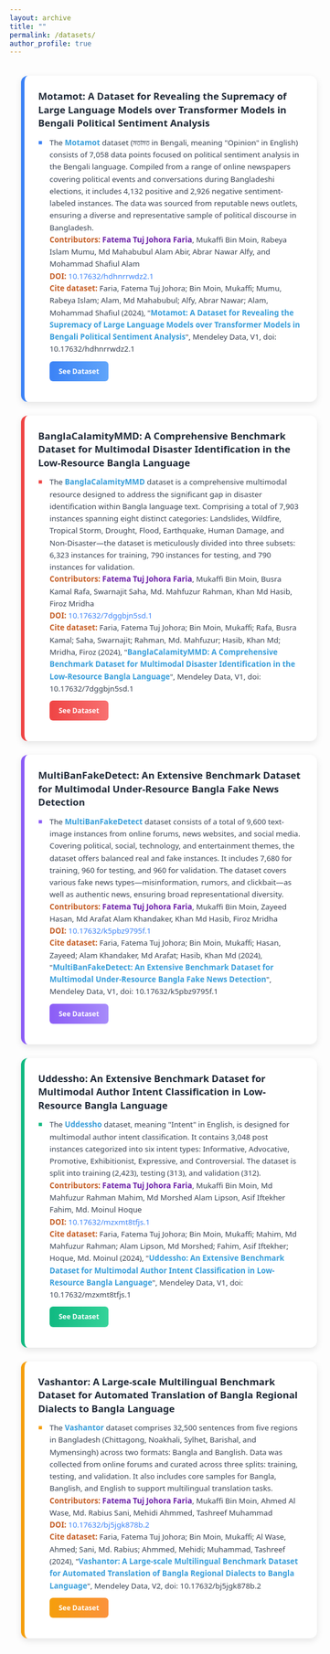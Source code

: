 ```yaml
---
layout: archive
title: ""
permalink: /datasets/
author_profile: true
---
```


<style>
  .dataset-container {
    display: flex;
    flex-direction: column;
    gap: 24px;
    padding: 20px;
    max-width: 100%;
    margin: 0 auto;
  }

  .dataset-card {
    background-color: #ffffff;
    border-radius: 12px;
    box-shadow: 0 4px 12px rgba(0, 0, 0, 0.1);
    padding: 24px;
    transition: transform 0.3s ease, box-shadow 0.3s ease;
    border-left: 6px solid;
    position: relative;
    overflow: hidden;
    width: 100%;
  }

  .dataset-card:hover {
    transform: translateY(-2px);
    box-shadow: 0 6px 14px rgba(0, 0, 0, 0.12);
  }

  .dataset-card.blue { border-left-color: #3b82f6; }
  .dataset-card.red { border-left-color: #ef4444; }
  .dataset-card.purple { border-left-color: #8b5cf6; }
  .dataset-card.green { border-left-color: #10b981; }
  .dataset-card.yellow { border-left-color: #f59e0b; }

  .dataset-title {
    font-family: 'Segoe UI', sans-serif;
    font-size: 1.2em;
    font-weight: 700;
    color: #1f2937;
    margin-bottom: 12px;
    line-height: 1.4;
  }

  .dataset-content {
    font-family: 'Segoe UI', sans-serif;
    color: #374151;
    font-size: 0.95em;
    line-height: 1.6;
  }

  .dataset-content b {
    color: #389eda;
    font-weight: 600;
  }

  .dataset-content ul {
    list-style: none;
    padding: 0;
    margin: 0;
  }

  .dataset-content li {
    position: relative;
    padding-left: 20px;
    margin-bottom: 12px;
  }

  .dataset-content li::before {
    content: '■';
    position: absolute;
    left: 0;
    font-size: 0.9em;
  }

  .dataset-card.blue li::before { color: #3b82f6; }
  .dataset-card.red li::before { color: #ef4444; }
  .dataset-card.purple li::before { color: #8b5cf6; }
  .dataset-card.green li::before { color: #10b981; }
  .dataset-card.yellow li::before { color: #f59e0b; }

  .dataset-link {
    display: inline-block;
    background: linear-gradient(to right, #3b82f6, #60a5fa);
    color: white;
    padding: 8px 16px;
    border-radius: 6px;
    text-decoration: none !important;
    font-family: 'Segoe UI', sans-serif;
    font-weight: 600;
    font-size: 0.9em;
    margin-top: 10px;
    transition: background 0.3s ease, transform 0.2s ease;
  }

  .dataset-card.red .dataset-link {
    background: linear-gradient(to right, #ef4444, #f87171);
  }

  .dataset-card.purple .dataset-link {
    background: linear-gradient(to right, #8b5cf6, #a78bfa);
  }

  .dataset-card.green .dataset-link {
    background: linear-gradient(to right, #10b981, #34d399);
  }

  .dataset-card.yellow .dataset-link {
    background: linear-gradient(to right, #f59e0b, #fb923c);
  }

  .dataset-link:hover,
  .dataset-link:focus,
  .dataset-link:active {
    text-decoration: none !important;
  }

  .dataset-link:hover {
    filter: brightness(1.1);
  }

  .dataset-link:active {
    transform: scale(0.98);
    filter: brightness(1.05);
  }

  .highlight-text {
    color: #c45d25;
    font-weight: 600;
  }

  .highlight-name {
    color: #6b21a8;
    font-weight: 600;
  }

  .doi-link {
    color: #3b82f6;
    text-decoration: none;
  }

  .doi-link:hover {
    text-decoration: underline;
  }
</style>

<div class="dataset-container">
  <div class="dataset-card blue">
    <div class="dataset-title">Motamot: A Dataset for Revealing the Supremacy of Large Language Models over Transformer Models in Bengali Political Sentiment Analysis</div>
    <div class="dataset-content">
      <ul>
        <li>The <b>Motamot</b> dataset (মতামত in Bengali, meaning "Opinion" in English) consists of 7,058 data points focused on political sentiment analysis in the Bengali language. Compiled from a range of online newspapers covering political events and conversations during Bangladeshi elections, it includes 4,132 positive and 2,926 negative sentiment-labeled instances. The data was sourced from reputable news outlets, ensuring a diverse and representative sample of political discourse in Bangladesh.<br>
        <span class="highlight-text">Contributors:</span> <span class="highlight-name">Fatema Tuj Johora Faria</span>, Mukaffi Bin Moin, Rabeya Islam Mumu, Md Mahabubul Alam Abir, Abrar Nawar Alfy, and Mohammad Shafiul Alam<br>
        <span class="highlight-text">DOI:</span> <a href="https://doi.org/10.17632/hdhnrrwdz2.1" class="doi-link">10.17632/hdhnrrwdz2.1</a><br>
        <span class="highlight-text">Cite dataset:</span> Faria, Fatema Tuj Johora; Bin Moin, Mukaffi; Mumu, Rabeya Islam; Alam, Md Mahabubul; Alfy, Abrar Nawar; Alam, Mohammad Shafiul (2024), "<b>Motamot: A Dataset for Revealing the Supremacy of Large Language Models over Transformer Models in Bengali Political Sentiment Analysis</b>", Mendeley Data, V1, doi: 10.17632/hdhnrrwdz2.1<br>
        <a href="https://data.mendeley.com/datasets/hdhnrrwdz2/1" class="dataset-link">See Dataset</a>
        </li>
      </ul>
    </div>
  </div>

  <div class="dataset-card red">
    <div class="dataset-title">BanglaCalamityMMD: A Comprehensive Benchmark Dataset for Multimodal Disaster Identification in the Low-Resource Bangla Language</div>
    <div class="dataset-content">
      <ul>
        <li>The <b>BanglaCalamityMMD</b> dataset is a comprehensive multimodal resource designed to address the significant gap in disaster identification within Bangla language text. Comprising a total of 7,903 instances spanning eight distinct categories: Landslides, Wildfire, Tropical Storm, Drought, Flood, Earthquake, Human Damage, and Non-Disaster—the dataset is meticulously divided into three subsets: 6,323 instances for training, 790 instances for testing, and 790 instances for validation.<br>
        <span class="highlight-text">Contributors:</span> <span class="highlight-name">Fatema Tuj Johora Faria</span>, Mukaffi Bin Moin, Busra Kamal Rafa, Swarnajit Saha, Md. Mahfuzur Rahman, Khan Md Hasib, Firoz Mridha<br>
        <span class="highlight-text">DOI:</span> <a href="https://doi.org/10.17632/7dggbjn5sd.1" class="doi-link">10.17632/7dggbjn5sd.1</a><br>
        <span class="highlight-text">Cite dataset:</span> Faria, Fatema Tuj Johora; Bin Moin, Mukaffi; Rafa, Busra Kamal; Saha, Swarnajit; Rahman, Md. Mahfuzur; Hasib, Khan Md; Mridha, Firoz (2024), "<b>BanglaCalamityMMD: A Comprehensive Benchmark Dataset for Multimodal Disaster Identification in the Low-Resource Bangla Language</b>", Mendeley Data, V1, doi: 10.17632/7dggbjn5sd.1<br>
        <a href="https://data.mendeley.com/datasets/7dggbjn5sd/1" class="dataset-link">See Dataset</a>
        </li>
      </ul>
    </div>
  </div>

  <div class="dataset-card purple">
    <div class="dataset-title">MultiBanFakeDetect: An Extensive Benchmark Dataset for Multimodal Under-Resource Bangla Fake News Detection</div>
    <div class="dataset-content">
      <ul>
        <li>The <b>MultiBanFakeDetect</b> dataset consists of a total of 9,600 text-image instances from online forums, news websites, and social media. Covering political, social, technology, and entertainment themes, the dataset offers balanced real and fake instances. It includes 7,680 for training, 960 for testing, and 960 for validation. The dataset covers various fake news types—misinformation, rumors, and clickbait—as well as authentic news, ensuring broad representational diversity.<br>
        <span class="highlight-text">Contributors:</span> <span class="highlight-name">Fatema Tuj Johora Faria</span>, Mukaffi Bin Moin, Zayeed Hasan, Md Arafat Alam Khandaker, Khan Md Hasib, Firoz Mridha<br>
        <span class="highlight-text">DOI:</span> <a href="https://doi.org/10.17632/k5pbz9795f.1" class="doi-link">10.17632/k5pbz9795f.1</a><br>
        <span class="highlight-text">Cite dataset:</span> Faria, Fatema Tuj Johora; Bin Moin, Mukaffi; Hasan, Zayeed; Alam Khandaker, Md Arafat; Hasib, Khan Md (2024), "<b>MultiBanFakeDetect: An Extensive Benchmark Dataset for Multimodal Under-Resource Bangla Fake News Detection</b>", Mendeley Data, V1, doi: 10.17632/k5pbz9795f.1<br>
        <a href="https://data.mendeley.com/datasets/k5pbz9795f/1" class="dataset-link">See Dataset</a>
        </li>
      </ul>
    </div>
  </div>

  <div class="dataset-card green">
    <div class="dataset-title">Uddessho: An Extensive Benchmark Dataset for Multimodal Author Intent Classification in Low-Resource Bangla Language</div>
    <div class="dataset-content">
      <ul>
        <li>The <b>Uddessho</b> dataset, meaning "Intent" in English, is designed for multimodal author intent classification. It contains 3,048 post instances categorized into six intent types: Informative, Advocative, Promotive, Exhibitionist, Expressive, and Controversial. The dataset is split into training (2,423), testing (313), and validation (312).<br>
        <span class="highlight-text">Contributors:</span> <span class="highlight-name">Fatema Tuj Johora Faria</span>, Mukaffi Bin Moin, Md Mahfuzur Rahman Mahim, Md Morshed Alam Lipson, Asif Iftekher Fahim, Md. Moinul Hoque<br>
        <span class="highlight-text">DOI:</span> <a href="https://doi.org/10.17632/mzxmt8tfjs.1" class="doi-link">10.17632/mzxmt8tfjs.1</a><br>
        <span class="highlight-text">Cite dataset:</span> Faria, Fatema Tuj Johora; Bin Moin, Mukaffi; Mahim, Md Mahfuzur Rahman; Alam Lipson, Md Morshed; Fahim, Asif Iftekher; Hoque, Md. Moinul (2024), "<b>Uddessho: An Extensive Benchmark Dataset for Multimodal Author Intent Classification in Low-Resource Bangla Language</b>", Mendeley Data, V1, doi: 10.17632/mzxmt8tfjs.1<br>
        <a href="https://data.mendeley.com/datasets/mzxmt8tfjs/1" class="dataset-link">See Dataset</a>
        </li>
      </ul>
    </div>
  </div>

  <div class="dataset-card yellow">
    <div class="dataset-title">Vashantor: A Large-scale Multilingual Benchmark Dataset for Automated Translation of Bangla Regional Dialects to Bangla Language</div>
    <div class="dataset-content">
      <ul>
        <li>The <b>Vashantor</b> dataset comprises 32,500 sentences from five regions in Bangladesh (Chittagong, Noakhali, Sylhet, Barishal, and Mymensingh) across two formats: Bangla and Banglish. Data was collected from online forums and curated across three splits: training, testing, and validation. It also includes core samples for Bangla, Banglish, and English to support multilingual translation tasks.<br>
        <span class="highlight-text">Contributors:</span> <span class="highlight-name">Fatema Tuj Johora Faria</span>, Mukaffi Bin Moin, Ahmed Al Wase, Md. Rabius Sani, Mehidi Ahmmed, Tashreef Muhammad<br>
        <span class="highlight-text">DOI:</span> <a href="https://doi.org/10.17632/bj5jgk878b.2" class="doi-link">10.17632/bj5jgk878b.2</a><br>
        <span class="highlight-text">Cite dataset:</span> Faria, Fatema Tuj Johora; Bin Moin, Mukaffi; Al Wase, Ahmed; Sani, Md. Rabius; Ahmmed, Mehidi; Muhammad, Tashreef (2024), "<b>Vashantor: A Large-scale Multilingual Benchmark Dataset for Automated Translation of Bangla Regional Dialects to Bangla Language</b>", Mendeley Data, V2, doi: 10.17632/bj5jgk878b.2<br>
        <a href="https://data.mendeley.com/datasets/bj5jgk878b/2" class="dataset-link">See Dataset</a>
        </li>
      </ul>
    </div>
  </div>
</div>
